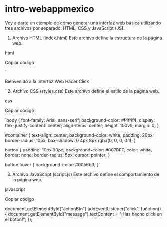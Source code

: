 # intro-webappmexico
Voy a darte un ejemplo de cómo generar una interfaz web básica utilizando tres archivos por separado: HTML, CSS y JavaScript (JS).

1. Archivo HTML (index.html)
Este archivo define la estructura de la página web.

html

Copiar código

`

Bienvenido a la Interfaz Web
Hacer Click
<script src="script.js"></script> <!-- Enlace al archivo JS -->
`
2. Archivo CSS (styles.css)
Este archivo define el estilo de la página web.

css

Copiar código

`body {
font-family: Arial, sans-serif;
background-color: #f4f4f4;
display: flex;
justify-content: center;
align-items: center;
height: 100vh;
margin: 0;
}

#container {
text-align: center;
background-color: white;
padding: 20px;
border-radius: 10px;
box-shadow: 0 4px 8px rgba(0, 0, 0, 0.1);
}

button {
padding: 10px 20px;
background-color: #007BFF;
color: white;
border: none;
border-radius: 5px;
cursor: pointer;
}

button:hover {
background-color: #0056b3;
}`

3. Archivo JavaScript (script.js)
Este archivo define el comportamiento de la página web.

javascript

Copiar código

document.getElementById("actionBtn").addEventListener("click", function() { document.getElementById("message").textContent = "¡Has hecho click en el botón!"; });
